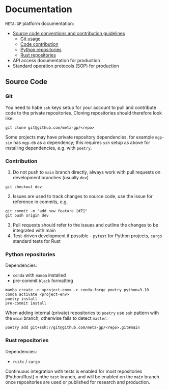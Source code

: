 # Documentation

`META-GP` platform documentation:

- [Source code conventions and contribution guidelines](#source-code)
  - [Git usage](#git)
  - [Code contribution](#contribution)
  - [Python repositories](#python-repositories)
  - [Rust repositories](#rust-repositories)
- API access documentation for production
- Standard operation protocols (SOP) for production

## Source Code

### Git

You need to habe `ssh` keys setup for your account to pull and contribute code to the private repositories. Cloning repositories should therefore look like:

```
git clone git@github.com/meta-gp/<repo>
```

Some projects may have private repository dependencies, for example `mgp-sim` has `mgp-db` as a dependency; this requires `ssh` setup as above for installing dependencies, e.g. with `poetry`.


### Contribution

1. Do not push to `main` branch directly, always work with pull requests on development branches (usually `dev`)

```
git checkout dev
```

2. Issues are used to track changes to source code, use the issue for reference in commits, e.g.

```
git commit -m "add new feature [#7]"
git push origin dev
```

3. Pull requests should refer to the issues and outline the changes to be integrated with main
5. Test-driven development if possible - `pytest` for Python projects, `cargo` standard tests for Rust


### Python repositories

Dependencies:

* `conda` with `mamba` installed
* pre-commit `black` formatting 

```
mamba create -n <project-env> -c conda-forge poetry python=3.10
conda activate <project-env>
poetry install 
pre-commit install
```

When adding internal (private) repositories to `poetry` use `ssh` pattern with the `main` branch, otherwise fails to detect `master`:

```
poetry add git+ssh://git@github.com/meta-gp/<repo>.git#main
```

### Rust repositories

Dependencies:

* `rustc` / `cargo`

Continuous integration with tests is enabled for most repositories (Python/Rust) o nthe `test` branch, and will be enabled on the `main` branch once repositories are used or published for research and production.

